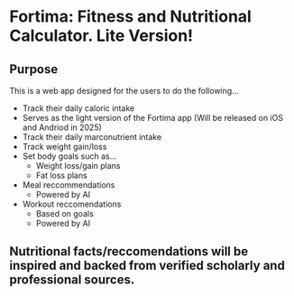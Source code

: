 # Fortima: Fitness and Nutritional Calculator. Lite Version!

## Purpose
This is a web app designed for the users to do the following...
* Track their daily caloric intake
* Serves as the light version of the Fortima app (Will be released on iOS and Andriod in 2025)
* Track their daily marconutrient intake
* Track weight gain/loss
* Set body goals such as...
  * Weight loss/gain plans
  * Fat loss plans
* Meal reccommendations
   * Powered by AI
* Workout reccomendations
  * Based on goals
  * Powered by AI

## Nutritional facts/reccomendations will be inspired and backed from verified scholarly and professional sources.
